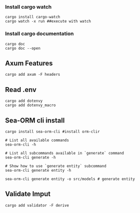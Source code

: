 ### Install cargo watch
```
cargo install cargo-watch
cargo watch -x run ##execute with watch
```
### Install cargo documentation
```
cargo doc
cargo doc --open
```

## Axum Features
```
cargo add axum -F headers
```
## Read .env
```
cargo add dotenvy
cargo add dotenvy_macro
```

## Sea-ORM cli install
```
cargo install sea-orm-cli #install orm-clir

# List all available commands
sea-orm-cli -h

# List all subcommands available in `generate` command
sea-orm-cli generate -h

# Show how to use `generate entity` subcommand
sea-orm-cli generate entity -h

sea-orm-cli generate entity -o src/models # generate entity
```

## Validate Imput
```
cargo add validator -F derive
```